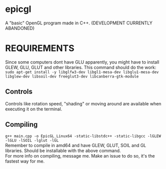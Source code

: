 # epicgl
A "basic" OpenGL program made in C++.
(DEVELOPMENT CURRENTLY ABANDONED)

# REQUIREMENTS
Since some computers dont have GLU apparently, you might have to install GLEW, GLU, GLUT and other libraries. This command should do the work:
```sudo apt-get install -y libglfw3-dev libgl1-mesa-dev libglu1-mesa-dev libglew-dev libsoil-dev freeglut3-dev libcanberra-gtk-module```

## Controls
Controls like rotation speed, "shading" or moving around are available when executing it on the terminal.

## Compiling
```g++ main.cpp -o EpicGL_Linux64 -static-libstdc++ -static-libgcc -lGLEW -lGLU -lSOIL -lglut -lGL```
<br>
Remember to compile in amd64 and have GLEW, GLUT, SOIL and GL libraries. Should be installable with the above command.<br>
For more info on compiling, message me. Make an issue to do so, it's the fastest way for me.

